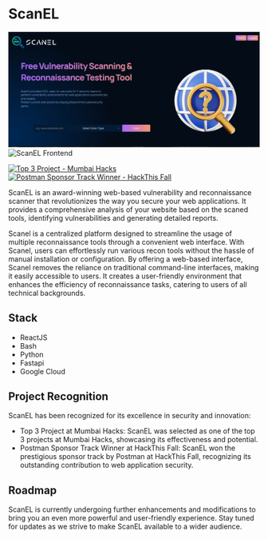 # ScanEL

![ScanEL Banner](public/scanel-banner.png)
![ScanEL Frontend ](https://main.d10kqrybofvivw.amplifyapp.com/)


[![Top 3 Project - Mumbai Hacks](https://img.shields.io/badge/Mumbai%20Hacks-Top%203%20Project-orange?style=for-the-badge)](https://mumbaihacks.com)
[![Postman Sponsor Track Winner - HackThis Fall](https://img.shields.io/badge/HackThis%20Fall-Postman%20Sponsor%20Track%20Winner-brightgreen?style=for-the-badge)](https://hackthisfall.com)

ScanEL is an award-winning web-based vulnerability and reconnaissance scanner that revolutionizes the way you secure your web applications. It provides a comprehensive analysis of your website based on the scaned tools, identifying vulnerabilities and generating detailed reports.

Scanel is a centralized platform designed to streamline the usage of multiple reconnaissance tools through a convenient web interface. 
With Scanel, users can effortlessly run various recon tools without the hassle of manual installation or configuration.
By offering a web-based interface, Scanel removes the reliance on traditional command-line interfaces, making it easily accessible to users. It creates a user-friendly environment that enhances the efficiency of reconnaissance tasks, catering to users of all technical backgrounds.
## Stack

- ReactJS
- Bash
- Python
- Fastapi
- Google Cloud

## Project Recognition

ScanEL has been recognized for its excellence in security and innovation:

- Top 3 Project at Mumbai Hacks: ScanEL was selected as one of the top 3 projects at Mumbai Hacks, showcasing its effectiveness and potential.
- Postman Sponsor Track Winner at HackThis Fall: ScanEL won the prestigious sponsor track by Postman at HackThis Fall, recognizing its outstanding contribution to web application security.

## Roadmap

ScanEL is currently undergoing further enhancements and modifications to bring you an even more powerful and user-friendly experience. Stay tuned for updates as we strive to make ScanEL available to a wider audience.



